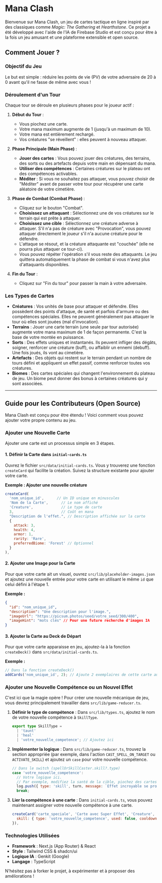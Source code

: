 # Mana Clash

Bienvenue sur Mana Clash, un jeu de cartes tactique en ligne inspiré par des classiques comme *Magic: The Gathering* et *Hearthstone*. Ce projet a été développé avec l'aide de l'IA de Firebase Studio et est conçu pour être à la fois un jeu amusant et une plateforme extensible et open source.



## Comment Jouer ?

### Objectif du Jeu
Le but est simple : réduire les points de vie (PV) de votre adversaire de 20 à 0 avant qu'il ne fasse de même avec vous !

### Déroulement d'un Tour
Chaque tour se déroule en plusieurs phases pour le joueur actif :

1.  **Début du Tour** :
    *   Vous piochez une carte.
    *   Votre mana maximum augmente de 1 (jusqu'à un maximum de 10).
    *   Votre mana est entièrement rechargé.
    *   Vos créatures "se réveillent" : elles peuvent à nouveau attaquer.

2.  **Phase Principale (Main Phase)** :
    *   **Jouer des cartes** : Vous pouvez jouer des créatures, des terrains, des sorts ou des artefacts depuis votre main en dépensant du mana.
    *   **Utiliser des compétences** : Certaines créatures sur le plateau ont des compétences activables.
    *   **Méditer** : Si vous ne souhaitez pas attaquer, vous pouvez choisir de "Méditer" avant de passer votre tour pour récupérer une carte aléatoire de votre cimetière.

3.  **Phase de Combat (Combat Phase)** :
    *   Cliquez sur le bouton "Combat".
    *   **Choisissez un attaquant** : Sélectionnez une de vos créatures sur le terrain qui est prête à attaquer.
    *   **Choisissez une cible** : Sélectionnez une créature adverse à attaquer. S'il n'a pas de créature avec "Provocation", vous pouvez attaquer directement le joueur s'il n'a aucune créature pour le défendre.
    *   L'attaque se résout, et la créature attaquante est "couchée" (elle ne pourra plus attaquer ce tour-ci).
    *   Vous pouvez répéter l'opération s'il vous reste des attaquants. Le jeu quittera automatiquement la phase de combat si vous n'avez plus d'attaquants disponibles.

4.  **Fin du Tour** :
    *   Cliquez sur "Fin du tour" pour passer la main à votre adversaire.

### Les Types de Cartes

*   **Créatures** : Vos unités de base pour attaquer et défendre. Elles possèdent des points d'attaque, de santé et parfois d'armure ou des compétences spéciales. Elles ne peuvent généralement pas attaquer le tour où elles sont jouées (mal d'invocation).
*   **Terrains** : Jouer une carte terrain (une seule par tour autorisée) augmente votre mana maximum de 1 de façon permanente. C'est la base de votre montée en puissance.
*   **Sorts** : Des effets uniques et instantanés. Ils peuvent infliger des dégâts, soigner, renforcer une créature (buff), ou affaiblir un ennemi (debuff). Une fois joués, ils vont au cimetière.
*   **Artefacts** : Des objets qui restent sur le terrain pendant un nombre de tours défini et appliquent un effet passif, comme renforcer toutes vos créatures.
*   **Biomes** : Des cartes spéciales qui changent l'environnement du plateau de jeu. Un biome peut donner des bonus à certaines créatures qui y sont associées.

---

## Guide pour les Contributeurs (Open Source)

Mana Clash est conçu pour être étendu ! Voici comment vous pouvez ajouter votre propre contenu au jeu.

### Ajouter une Nouvelle Carte

Ajouter une carte est un processus simple en 3 étapes.

#### 1. Définir la Carte dans `initial-cards.ts`

Ouvrez le fichier `src/data/initial-cards.ts`. Vous y trouverez une fonction `createCard` qui facilite la création. Suivez la structure existante pour ajouter votre carte.

**Exemple : Ajouter une nouvelle créature**
```javascript
createCard(
  'nom_unique_id',      // Un ID unique en minuscules
  'Nom de la Carte',      // Le nom affiché
  'Creature',             // Le type de carte
  3,                      // Coût en mana
  "Description de l'effet.", // Description affichée sur la carte
  {
    attack: 3,
    health: 4,
    armor: 1,
    rarity: 'Rare',
    preferredBiome: 'Forest' // Optionnel
  }
),
```

#### 2. Ajouter une Image pour la Carte

Pour que votre carte ait un visuel, ouvrez `src/lib/placeholder-images.json` et ajoutez une nouvelle entrée pour votre carte en utilisant le même `id` que celui défini à l'étape 1.

**Exemple :**
```json
{
  "id": "nom_unique_id",
  "description": "Une description pour l'image.",
  "imageUrl": "https://picsum.photos/seed/votre_seed/300/400",
  "imageHint": "mots clés" // Pour une future recherche d'images IA
}
```

#### 3. Ajouter la Carte au Deck de Départ

Pour que votre carte apparaisse en jeu, ajoutez-la à la fonction `createDeck()` dans `src/data/initial-cards.ts`.

**Exemple :**
```javascript
// Dans la fonction createDeck()
addCards('nom_unique_id', 2); // Ajoute 2 exemplaires de cette carte au deck
```

### Ajouter une Nouvelle Compétence ou un Nouvel Effet

C'est ici que la magie opère ! Pour créer une nouvelle mécanique de jeu, vous devrez principalement travailler dans `src/lib/game-reducer.ts`.

1.  **Définir le type de compétence** : Dans `src/lib/types.ts`, ajoutez le nom de votre nouvelle compétence à `SkillType`.
    ```typescript
    export type SkillType =
      | 'taunt'
      | 'heal'
      | 'votre_nouvelle_competence'; // Ajoutez ici
    ```

2.  **Implémenter la logique** : Dans `src/lib/game-reducer.ts`, trouvez la section appropriée (par exemple, dans l'action `CAST_SPELL_ON_TARGET` ou `ACTIVATE_SKILL`) et ajoutez un `case` pour votre nouvelle compétence.
    ```javascript
    // Dans le switch (spellOrSkillCaster.skill?.type)
    case 'votre_nouvelle_competence':
      // Votre logique ici.
      // Par exemple, modifiez la santé de la cible, piochez des cartes, etc.
      log.push({ type: 'skill', turn, message: `Effet incroyable se produit !` });
      break;
    ```

3.  **Lier la compétence à une carte** : Dans `initial-cards.ts`, vous pouvez maintenant assigner votre nouvelle compétence à une carte.
    ```javascript
    createCard('carte_speciale', 'Carte avec Super Effet', 'Creature', 5, 'Fait un truc génial.', {
      skill: { type: 'votre_nouvelle_competence', used: false, cooldown: 3 }
    }),
    ```

### Technologies Utilisées
*   **Framework** : Next.js (App Router) & React
*   **Style** : Tailwind CSS & shadcn/ui
*   **Logique IA** : Genkit (Google)
*   **Langage** : TypeScript

N'hésitez pas à forker le projet, à expérimenter et à proposer des améliorations !
